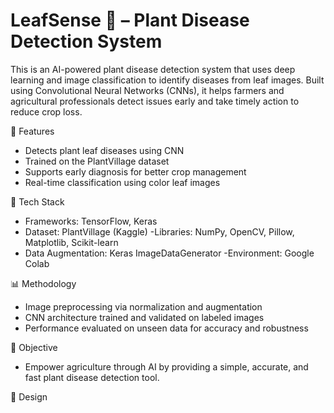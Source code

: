# LeafSense 🌿 – Plant Disease Detection System

This is an AI-powered plant disease detection system that uses deep learning and image classification to identify diseases from leaf images. Built using Convolutional Neural Networks (CNNs), it helps farmers and agricultural professionals detect issues early and take timely action to reduce crop loss.

🚀 Features

- Detects plant leaf diseases using CNN
- Trained on the PlantVillage dataset
- Supports early diagnosis for better crop management
- Real-time classification using color leaf images


🧠 Tech Stack

- Frameworks: TensorFlow, Keras
- Dataset: PlantVillage (Kaggle)
-Libraries: NumPy, OpenCV, Pillow, Matplotlib, Scikit-learn
- Data Augmentation: Keras ImageDataGenerator
-Environment: Google Colab

📊 Methodology

- Image preprocessing via normalization and augmentation
- CNN architecture trained and validated on labeled images
- Performance evaluated on unseen data for accuracy and robustness

🎯 Objective
- Empower agriculture through AI by providing a simple, accurate, and fast plant disease detection tool.

🌆 Design
